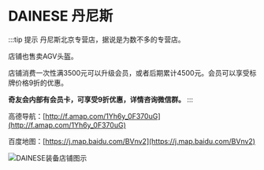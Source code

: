 # DAINESE 丹尼斯

:::tip 提示
丹尼斯北京专营店，据说是为数不多的专营店。

店铺也售卖AGV头盔。

店铺消费一次性满3500元可以升级会员，或者后期累计4500元。会员可以享受标牌价格9折的优惠。

**奇友会内部有会员卡，可享受9折优惠，详情咨询微信群。**
:::

高德导航：[http://f.amap.com/1Yh6y_0F370uG](http://f.amap.com/1Yh6y_0F370uG)

百度地图：[https://j.map.baidu.com/BVnv2](https://j.map.baidu.com/BVnv2)

![DAINESE装备店铺图示](https://cdn.jsdelivr.net/gh/AzureFatty/MoYouClubPic@master/2021/20210401160612.jpg)